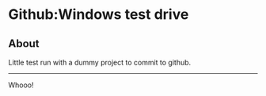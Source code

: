 Github:Windows test drive
=================

About
----------

Little test run with a dummy project to commit to github.


* * *

Whooo!